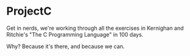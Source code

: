 # ProjectC

Get in nerds, we're working through all the exercises in Kernighan and Ritchie's "The C Programming Language" in 100 days.

Why? Because it's there, and because we can. 
